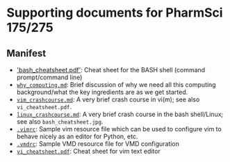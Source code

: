 # Supporting documents for PharmSci 175/275

## Manifest
- ['bash_cheatsheet.pdf'](bash_cheatsheet.md): Cheat sheet for the BASH shell (command prompt/command line)
- [`why_computing.md`](why_computing.md): Brief discussion of why we need all this computing background/what the key ingredients are as we get started.
- [`vim_crashcourse.md`](vim_crashcourse.md): A very brief crash course in vi(m); see also `vi_cheatsheet.pdf`.
- [`linux_crashcourse.md`](linux_crashcourse.md): A very brief crash course in the bash shell/Linux; see also `bash_cheatsheet.jpg`.
- [`.vimrc`](.vimrc): Sample vim resource file which can be used to configure vim to behave nicely as an editor for Python, etc.
- [`.vmdrc`](.vmdrc): Sample VMD resource file for VMD configuration
- [`vi_cheatsheet.pdf`](vi_cheatsheet.pdf): Cheat sheet for vim text editor
